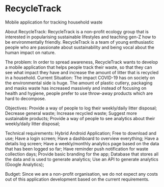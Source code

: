 # RecycleTrack
Mobile application for tracking household waste

About RecycleTrack:
RecycleTrack is a non-profit ecology group that is interested in popularising sustainable lifestyles and teaching gen-Z how to be environmentally friendly. RecycleTrack is a team of young enthusiastic people who are passionate about sustainability and being vocal about the human impact on nature.

The problem:
In order to spread awareness, RecycleTrack wants to develop a mobile application that helps people track their waste, so that they can see what impact they have and increase the amount of litter that is recycled in a household.
Current Situation:
The impact COVID-19 has on society on the environmental side is huge. The amount of plastic cutlery, packaging and masks waste has increased massively and instead of focusing on health and hygiene, people prefer to use throw-away products which are hard to decompose.

Objectives:
Provide a way of people to log their weekly/daily litter disposal;
Decrease general waste;
Increase recycled waste;
Suggest more sustainable products;
Provide a way of people to see analytics about their weekly/daily litter disposal;

Technical requirements:
Hybrid Android Application;
Free to download and use;
Have a login screen;
Have a dashboard to overview everything;
Have a details log screen;
Have a weekly/monthly analytics page based on the data that has been logged so far;
Have reminder push notification for waste collection days;
Provide basic branding for the app;
Database that stores all the data and is used to generate analytics;
Use an API to generate analytics (Google Analytics);

Budget:
Since we are a non-profit organisation, we do not expect any costs out of this application development based on the current requirements.
